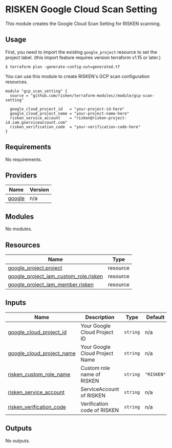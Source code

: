 # RISKEN Google Cloud Scan Setting

This module creates the Google Cloud Scan Setting for RISKEN scanning.

## Usage

First, you need to import the existing `google_project` resource to set the project label.
(this import feature requires version terraform v1.15 or later.)

```shell
$ terraform plan -generate-config-out=generated.tf
```

You can use this module to create RISKEN's GCP scan configuration resources.

```hcl
module "gcp_scan_setting" {
  source = "github.com/risken/terraform-modules//module/gcp-scan-setting"

  google_cloud_project_id   = "your-project-id-here"
  google_cloud_project_name = "your-project-name-here"
  risken_service_account    = "risken@risken-project-id.iam.gserviceaccount.com"
  risken_verification_code  = "your-verification-code-here"
}
```

<!-- BEGIN_TF_DOCS -->
## Requirements

No requirements.

## Providers

| Name | Version |
|------|---------|
| <a name="provider_google"></a> [google](#provider\_google) | n/a |

## Modules

No modules.

## Resources

| Name | Type |
|------|------|
| [google_project.project](https://registry.terraform.io/providers/hashicorp/google/latest/docs/resources/project) | resource |
| [google_project_iam_custom_role.risken](https://registry.terraform.io/providers/hashicorp/google/latest/docs/resources/project_iam_custom_role) | resource |
| [google_project_iam_member.risken](https://registry.terraform.io/providers/hashicorp/google/latest/docs/resources/project_iam_member) | resource |

## Inputs

| Name | Description | Type | Default | Required |
|------|-------------|------|---------|:--------:|
| <a name="input_google_cloud_project_id"></a> [google\_cloud\_project\_id](#input\_google\_cloud\_project\_id) | Your Google Cloud Project ID | `string` | n/a | yes |
| <a name="input_google_cloud_project_name"></a> [google\_cloud\_project\_name](#input\_google\_cloud\_project\_name) | Your Google Cloud Project Name | `string` | n/a | yes |
| <a name="input_risken_custom_role_name"></a> [risken\_custom\_role\_name](#input\_risken\_custom\_role\_name) | Custom role name of RISKEN | `string` | `"RISKEN"` | no |
| <a name="input_risken_service_account"></a> [risken\_service\_account](#input\_risken\_service\_account) | ServiceAccount of RISKEN | `string` | n/a | yes |
| <a name="input_risken_verification_code"></a> [risken\_verification\_code](#input\_risken\_verification\_code) | Verification code of RISKEN | `string` | n/a | yes |

## Outputs

No outputs.
<!-- END_TF_DOCS -->

